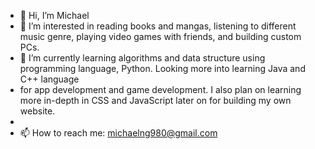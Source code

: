 - 👋 Hi, I’m Michael 
- 👀 I’m interested in reading books and mangas, listening to different music genre, playing video games with friends, and building custom PCs. 
- 🌱 I’m currently learning algorithms and data structure using programming language, Python. Looking more into learning Java and C++ language 
- for app development and game development. I also plan on learning more in-depth in CSS and JavaScript later on for building my own website. 
- 
- 📫 How to reach me: michaelng980@gmail.com

